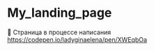 # My_landing_page
:turtle: Страница в процессе написания
 https://codepen.io/ladyginaelena/pen/XWEqbOa

